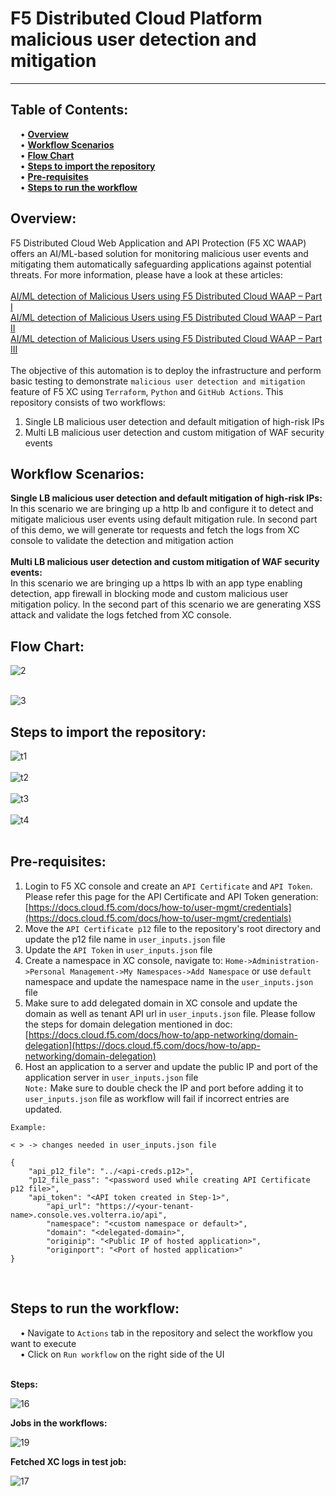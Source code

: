 # F5 Distributed Cloud Platform malicious user detection and mitigation
***


**Table of Contents:** <br />
---
&nbsp;&nbsp;&nbsp;&nbsp;•	**[Overview](#overview)** <br />
&nbsp;&nbsp;&nbsp;&nbsp;•	**[Workflow Scenarios](#workflow-scenarios)** <br />
&nbsp;&nbsp;&nbsp;&nbsp;•	**[Flow Chart](#flow-chart)** <br />
&nbsp;&nbsp;&nbsp;&nbsp;•       **[Steps to import the repository](#steps-to-import-the-repository)**<br />
&nbsp;&nbsp;&nbsp;&nbsp;•	**[Pre-requisites](#pre-requisites)** <br />
&nbsp;&nbsp;&nbsp;&nbsp;•	**[Steps to run the workflow](#steps-to-run-the-workflow)** <br />


**Overview:**<br />
---
F5 Distributed Cloud Web Application and API Protection (F5 XC WAAP) offers an AI/ML-based solution for monitoring malicious user events and mitigating them automatically safeguarding applications against potential threats. For more information, please have a look at these articles:<br /><br />
[AI/ML detection of Malicious Users using F5 Distributed Cloud WAAP – Part I](https://community.f5.com/t5/technical-articles/ai-ml-detection-of-malicious-users-using-f5-distributed-cloud/ta-p/295052)<br />
[AI/ML detection of Malicious Users using F5 Distributed Cloud WAAP – Part II](https://community.f5.com/t5/technical-articles/ai-ml-detection-of-malicious-users-using-f5-distributed-cloud/ta-p/296517)<br />
[AI/ML detection of Malicious Users using F5 Distributed Cloud WAAP – Part III](https://community.f5.com/t5/technical-articles/ai-ml-detection-of-malicious-users-using-f5-distributed-cloud/ta-p/299014)<br /><br />
The objective of this automation is to deploy the infrastructure and perform basic testing to demonstrate `malicious user detection and mitigation` feature of F5 XC using `Terraform`, `Python` and `GitHub Actions`.
This repository consists of two workflows:<br />
1.	Single LB malicious user detection and default mitigation of high-risk IPs <br />
2.	Multi LB malicious user detection and custom mitigation of WAF security events <br />


**Workflow Scenarios:**<br />
---
**Single LB malicious user detection and default mitigation of high-risk IPs:**<br />
In this scenario we are bringing up a http lb and configure it to detect and mitigate malicious user events using default mitigation rule. In second part of this demo, we will generate tor requests and fetch the logs from XC console to validate the detection and mitigation action <br /><br />
**Multi LB malicious user detection and custom mitigation of WAF security events:**<br />
In this scenario we are bringing up a https lb with an app type enabling detection, app firewall in blocking mode and custom malicious user mitigation policy. In the second part of this scenario we are generating XSS attack and validate the logs fetched from XC console. <br />


**Flow Chart:**<br />
---
![2](https://user-images.githubusercontent.com/90624610/199253218-5addf00c-7001-412e-8191-db6a634d813d.JPG)
<br />
<br />

![3](https://user-images.githubusercontent.com/90624610/199255655-3b3715bc-06ce-4cb7-b7af-9cbc5f80d676.JPG)
<br />

**Steps to import the repository:**<br />
---
![t1](https://user-images.githubusercontent.com/90624610/204997112-2dbbad4d-ff2e-4e55-98f7-9e4b1f6e990a.JPG)
<br /><br />
![t2](https://user-images.githubusercontent.com/90624610/204997141-0a166247-a24c-4326-994c-4d43456160c1.JPG)
<br /><br />
![t3](https://user-images.githubusercontent.com/90624610/204997162-81dcf88d-7dec-47fc-9e19-8d1e471628c4.JPG)
<br /><br />
![t4](https://user-images.githubusercontent.com/90624610/204997187-8d6ba77d-5e35-4ab9-b79c-2db6c0693b3d.JPG)
<br /><br />


**Pre-requisites:**<br />
---
1.	Login to F5 XC console and create an `API Certificate` and `API Token`. Please refer this page for the API Certificate and API Token generation: [https://docs.cloud.f5.com/docs/how-to/user-mgmt/credentials](https://docs.cloud.f5.com/docs/how-to/user-mgmt/credentials) <br />
2.	Move the `API Certificate p12` file to the repository's root directory and update the p12 file name in `user_inputs.json` file <br />
3.	Update the `API Token` in `user_inputs.json` file
3.	Create a namespace in XC console, navigate to: `Home->Administration->Personal Management->My Namespaces->Add Namespace` or use `default` namespace and update the namespace name in the `user_inputs.json` file<br />
4.	Make sure to add delegated domain in XC console and update the domain as well as tenant API url in `user_inputs.json` file. Please follow the steps for domain delegation mentioned in doc: [https://docs.cloud.f5.com/docs/how-to/app-networking/domain-delegation](https://docs.cloud.f5.com/docs/how-to/app-networking/domain-delegation) <br />
6.	Host an application to a server and update the public IP and port of the application server in `user_inputs.json` file <br />
	`Note:` Make sure to double check the IP and port before adding it to `user_inputs.json` file as workflow will fail if incorrect entries are updated.

```
Example:

< > -> changes needed in user_inputs.json file

{
	"api_p12_file": "../<api-creds.p12>",
	"p12_file_pass": "<password used while creating API Certificate p12 file>",
	"api_token": "<API token created in Step-1>",
        "api_url": "https://<your-tenant-name>.console.ves.volterra.io/api",
        "namespace": "<custom namespace or default>",
        "domain": "<delegated-domain>",
        "originip": "<Public IP of hosted application>",
        "originport": "<Port of hosted application>"	
}

```
<br />

**Steps to run the workflow:**<br />
---
&nbsp;&nbsp;&nbsp;&nbsp;•	Navigate to `Actions` tab in the repository and select the workflow you want to execute <br />
&nbsp;&nbsp;&nbsp;&nbsp;•	Click on `Run workflow` on the right side of the UI <br /><br />

**Steps:**<br />

![16](https://user-images.githubusercontent.com/90624610/204998797-77022c51-59d1-4516-bb28-1b6e97d84834.JPG)
<br />

**Jobs in the workflows:**<br />

![19](https://user-images.githubusercontent.com/90624610/199423027-c7964d80-89b8-49e9-9a80-6c06d2fab84f.JPG)
<br />

**Fetched XC logs in test job:**<br />

![17](https://user-images.githubusercontent.com/90624610/199406640-93ce319e-fbb2-4973-9b5a-94e5cf91eee7.JPG)

